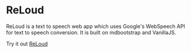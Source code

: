 # ReLoud

ReLoud is a text to speech web app which uses Google's WebSpeech API for text to speech conversion. 
It is built on mdbootstrap and VanillaJS.

Try it out [ReLoud](https://nervous-meninsky-35c755.netlify.app)

